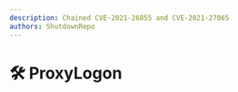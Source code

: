 ```yaml
---
description: Chained CVE-2021-26855 and CVE-2021-27065
authors: ShutdownRepo
---
```


# 🛠️ ProxyLogon

